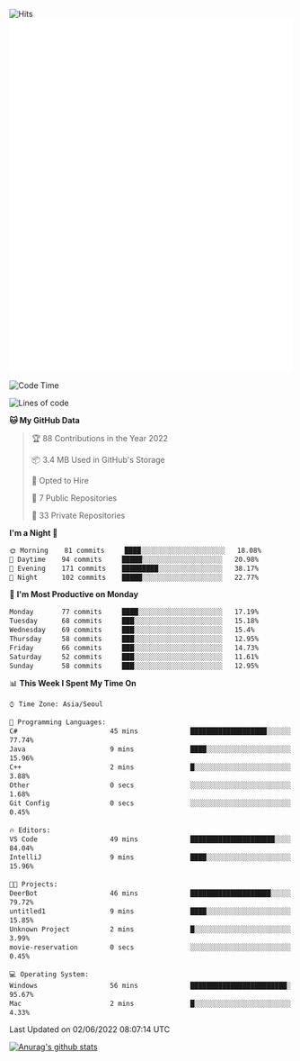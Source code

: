 ![Hits](https://hits.seeyoufarm.com/api/count/incr/badge.svg?url=https%3A%2F%2Fgithub.com%2Fkokose1234&count_bg=%2379C83D&title_bg=%23555555&icon=apple.svg&icon_color=%23E7E7E7&title=hits&edge_flat=false)
<br/>
![Metrics](https://github.com/kokose1234/kokose1234/blob/main/github-metrics.svg)

<!--START_SECTION:waka-->
![Code Time](http://img.shields.io/badge/Code%20Time-646%20hrs%2047%20mins-blue)

![Lines of code](https://img.shields.io/badge/From%20Hello%20World%20I%27ve%20Written-2%20Million%20lines%20of%20code-blue)

**🐱 My GitHub Data** 

> 🏆 88 Contributions in the Year 2022
 > 
> 📦 3.4 MB Used in GitHub's Storage 
 > 
> 💼 Opted to Hire
 > 
> 📜 7 Public Repositories 
 > 
> 🔑 33 Private Repositories  
 > 
**I'm a Night 🦉** 

```text
🌞 Morning    81 commits     ████░░░░░░░░░░░░░░░░░░░░░   18.08% 
🌆 Daytime    94 commits     █████░░░░░░░░░░░░░░░░░░░░   20.98% 
🌃 Evening    171 commits    █████████░░░░░░░░░░░░░░░░   38.17% 
🌙 Night      102 commits    █████░░░░░░░░░░░░░░░░░░░░   22.77%

```
📅 **I'm Most Productive on Monday** 

```text
Monday       77 commits     ████░░░░░░░░░░░░░░░░░░░░░   17.19% 
Tuesday      68 commits     ███░░░░░░░░░░░░░░░░░░░░░░   15.18% 
Wednesday    69 commits     ███░░░░░░░░░░░░░░░░░░░░░░   15.4% 
Thursday     58 commits     ███░░░░░░░░░░░░░░░░░░░░░░   12.95% 
Friday       66 commits     ███░░░░░░░░░░░░░░░░░░░░░░   14.73% 
Saturday     52 commits     ███░░░░░░░░░░░░░░░░░░░░░░   11.61% 
Sunday       58 commits     ███░░░░░░░░░░░░░░░░░░░░░░   12.95%

```


📊 **This Week I Spent My Time On** 

```text
⌚︎ Time Zone: Asia/Seoul

💬 Programming Languages: 
C#                       45 mins             ███████████████████░░░░░░   77.74% 
Java                     9 mins              ████░░░░░░░░░░░░░░░░░░░░░   15.96% 
C++                      2 mins              █░░░░░░░░░░░░░░░░░░░░░░░░   3.88% 
Other                    0 secs              ░░░░░░░░░░░░░░░░░░░░░░░░░   1.68% 
Git Config               0 secs              ░░░░░░░░░░░░░░░░░░░░░░░░░   0.45%

🔥 Editors: 
VS Code                  49 mins             █████████████████████░░░░   84.04% 
IntelliJ                 9 mins              ████░░░░░░░░░░░░░░░░░░░░░   15.96%

🐱‍💻 Projects: 
DeerBot                  46 mins             ████████████████████░░░░░   79.72% 
untitled1                9 mins              ████░░░░░░░░░░░░░░░░░░░░░   15.85% 
Unknown Project          2 mins              █░░░░░░░░░░░░░░░░░░░░░░░░   3.99% 
movie-reservation        0 secs              ░░░░░░░░░░░░░░░░░░░░░░░░░   0.45%

💻 Operating System: 
Windows                  56 mins             ████████████████████████░   95.67% 
Mac                      2 mins              █░░░░░░░░░░░░░░░░░░░░░░░░   4.33%

```


 Last Updated on 02/06/2022 08:07:14 UTC
<!--END_SECTION:waka-->

[![Anurag's github stats](https://github-readme-stats.vercel.app/api?username=kokose1234&theme=dracula)](https://github.com/anuraghazra/github-readme-stats)



	
